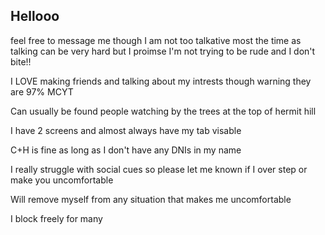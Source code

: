 ## Hellooo
feel free to message me though I am not too talkative most the time as talking can be very hard but I proimse I'm not trying to be rude and I don't bite!!

I LOVE making friends and talking about my intrests though warning they are 97% MCYT

Can usually be found people watching by the trees at the top of hermit hill

I have 2 screens and almost always have my tab visable

C+H is fine as long as I don't have any DNIs in my name

I really struggle with social cues so please let me known if I over step or make you uncomfortable

Will remove myself from any situation that makes me uncomfortable

I block freely for many

